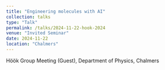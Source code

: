 ```yaml
---
title: "Engineering molecules with AI"
collection: talks
type: "Talk"
permalink: /talks/2024-11-22-hook-2024
venue: "Invited Seminar"
date: 2024-11-22
location: "Chalmers"
---
```


Höök Group Meeting (Guest), Department of Physics, Chalmers
